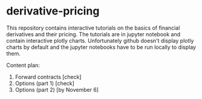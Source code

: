 # derivative-pricing

This repository contains interactive tutorials on the basics of financial derivatives and their pricing. The tutorials are in jupyter notebook and contain interactive plotly charts. Unfortunately github doesn't display plotly charts by default and the jupyter notebooks have to be run locally to display them.


Content plan:
  1. Forward contracts [check]
  2. Options (part 1) [check]
  3. Options (part 2) [by November 6]
